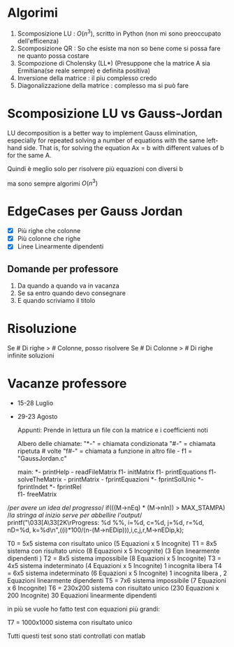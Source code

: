 # Algorimi
1. Scomposizione LU : $O(n^3)$, scritto in Python (non mi sono preoccupato dell'efficenza) 
2. Scomposizione QR : So che esiste ma non so bene come si possa fare ne quanto possa costare
3. Scompozione di Cholensky (LL*) (Presuppone che la matrice A sia Ermitiana(se reale sempre) e definita positiva)
4. Inversione della matrice : il piu complesso credo
5. Diagonalizzazione della matrice : complesso ma si può fare

# Scomposizione LU vs Gauss-Jordan
LU decomposition is a better way to implement Gauss elimination, especially for repeated solving a number of equations with the same left-hand side. That is, for solving the equation Ax = b with different values of b for the same A.

Quindi è meglio solo per risolvere più equazioni con diversi b

ma sono sempre algorimi $O(n^3)$

# EdgeCases per Gauss Jordan
- [x] Più righe che colonne
- [x] Più colonne che righe
- [x] Linee Linearmente dipendenti

## Domande per professore
1. Da quando a quando va in vacanza
2. Se sa entro quando devo consegnare
3. E quando scriviamo il titolo

# Risoluzione
Se # Di righe > # Colonne, posso risolvere
Se # Di Colonne > # Di righe infinite soluzioni

# Vacanze professore
- 15-28 Luglio
- 29-23 Agosto

    Appunti:
    Prende in lettura un file con la matrice e i coefficienti noti
    
    
    Albero delle chiamate: 
    "*-" = chiamata condizionata
    "#-" = chiamata ripetuta # volte
    "f#-" = chiamata a funzione in altro file
        - f1 = "GaussJordan.c"

    main:
        *- printHelp
        - readFileMatrix
            f1- initMatrix
            f1- printEquations
        f1- solveTheMatrix
        - printMatrix
            - fprintEquazioni
            *- fprintSolUnic
            *- fprintIndet
            *- fprintRel    
        f1- freeMatrix


/*per avere un idea del progresso*/
            if(((M->nEq) * (M->nIn)) > MAX_STAMPA)
                /*la stringa al inizio serve per abbellire l'output*/
                printf("\033[A\33[2K\rProgress: %d %%, i=%d, c=%d, j=%d, r=%d, nD=%d, k=%d\n",((i)*100/(n-(M->nEDip))),i,c,j,r,M->nEDip,k);

T0 = 5x5 sistema con risultato unico (5 Equazioni x 5 Incognite)
T1 = 8x5 sistema con risultato unico (8 Equazioni x 5 Incognite) (3 Eqn linearmente dipendenti )
T2 = 8x5 sistema impossibile (8 Equazioni x 5 Incognite)
T3 = 4x5 sistema indeterminato (4 Equazioni x 5 Incognite) 1 incognita libera
T4 = 6x5 sistema indeterminato (6 Equazioni x 5 Incognite) 1 incognita libera , 2 Equazioni linearmente dipendenti
T5 = 7x6 sistema impossibile (7 Equazioni x 6 Incognite)
T6 = 230x200 sistema con risultato unico (230 Equazioni x 200 Incognite) 30 Equazioni linearmente dipendenti

in più se vuole ho fatto test con equazioni più grandi:

T7 = 1000x1000 sistema con risultato unico

Tutti questi test sono stati controllati con matlab
